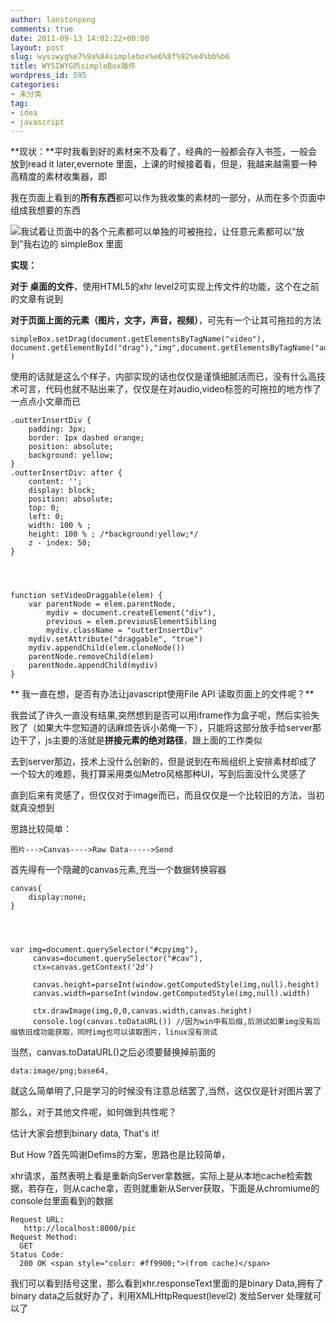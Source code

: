```yaml
---
author: lanstonpeng
comments: true
date: 2011-09-13 14:02:22+00:00
layout: post
slug: wysiwyg%e7%9a%84simplebox%e6%8f%92%e4%bb%b6
title: WYSIWYG的simpleBox插件
wordpress_id: 595
categories:
- 未分类
tag:
- idea
- javascript
---
```


**现状：**平时我看到好的素材来不及看了，经典的一般都会存入书签，一般会放到read it later,evernote 里面，上课的时候接着看，但是，我越来越需要一种高精度的素材收集器，即

我在页面上看到的**所有东西**都可以作为我收集的素材的一部分，从而在多个页面中组成我想要的东西

[![](http://files.blogcn.com/wp03/M00/01/AA/wKgKC05vXbwAAAAAAACX3QtEvyk813.png)](http://files.blogcn.com/wp04/M00/01/F7/wKgKDE5vXbsAAAAAAASX0Wbktz4206.png)我试着让页面中的各个元素都可以单独的可被拖拉，让任意元素都可以“放到”我右边的 simpleBox 里面

**实现：**

**对于 桌面的文件**，使用HTML5的xhr level2可实现上传文件的功能，这个在之前的文章有说到

**对于页面上面的元素（图片，文字，声音，视频）**，可先有一个让其可拖拉的方法

    
    simpleBox.setDrag(document.getElementsByTagName("video"), document.getElementById("drag"),"img",document.getElementsByTagName("audio") )


使用的话就是这么个样子，内部实现的话也仅仅是谨慎细腻活而已，没有什么高技术可言，代码也就不贴出来了，仅仅是在对audio,video标签的可拖拉的地方作了一点点小文章而已

<!-- more -->

    
    .outterInsertDiv {
        padding: 3px;
        border: 1px dashed orange;
        position: absolute;
        background: yellow;
    }
    .outterInsertDiv: after {
        content: '';
        display: block;
        position: absolute;
        top: 0;
        left: 0;
        width: 100 % ;
        height: 100 % ; /*background:yellow;*/
        z - index: 50;
    }



    
    function setVideoDraggable(elem) {
        var parentNode = elem.parentNode,
            mydiv = document.createElement("div"),
            previous = elem.previousElementSibling
            mydiv.className = "outterInsertDiv"
        mydiv.setAttribute("draggable", "true")
        mydiv.appendChild(elem.cloneNode())
        parentNode.removeChild(elem)
        parentNode.appendChild(mydiv)
    }


** 我一直在想，是否有办法让javascript使用File API 读取页面上的文件呢？**

我尝试了许久一直没有结果,突然想到是否可以用iframe作为盒子呢，然后实验失败了（如果大牛您知道的话麻烦告诉小弟俺一下），只能将这部分放手给server那边干了，js主要的活就是**拼接元素的绝对路径**，跟上面的工作类似

去到server那边，技术上没什么创新的，但是说到在布局组织上安排素材却成了一个较大的难题，我打算采用类似Metro风格那种UI，写到后面没什么灵感了

直到后来有灵感了，但仅仅对于image而已，而且仅仅是一个比较旧的方法，当初就真没想到

思路比较简单：

    
    图片--->Canvas---->Raw Data----->Send


首先得有一个隐藏的canvas元素,充当一个数据转换容器

    
    canvas{
        display:none;
    }



    
    var img=document.querySelector("#cpyimg"),
         canvas=document.querySelector("#cav"),
         ctx=canvas.getContext('2d')
    
         canvas.height=parseInt(window.getComputedStyle(img,null).height)
         canvas.width=parseInt(window.getComputedStyle(img,null).width)
    
         ctx.drawImage(img,0,0,canvas.width,canvas.height)
         console.log(canvas.toDataURL()) //因为win中有后缀,后测试如果img没有后缀依旧成功能获取，同时img也可以读取图片，linux没有测试


当然，canvas.toDataURL()之后必须要替换掉前面的

    
    data:image/png;base64,


就这么简单明了,只是学习的时候没有注意总结罢了,当然，这仅仅是针对图片罢了

那么，对于其他文件呢，如何做到共性呢？

估计大家会想到binary data, That's it!

But How ?首先鸣谢Defims的方案，思路也是比较简单，

xhr请求，虽然表明上看是重新向Server拿数据，实际上是从本地cache检索数据，若存在，则从cache拿，否则就重新从Server获取，下面是从chromiume的console台里面看到的数据

    
    Request URL:
       http://localhost:8000/pic
    Request Method:
      GET
    Status Code:
      200 OK <span style="color: #ff9900;">(from cache)</span>


我们可以看到括号这里，那么看到xhr.responseText里面的是binary Data,拥有了binary data之后就好办了，利用XMLHttpRequest(level2) 发给Server 处理就可以了
